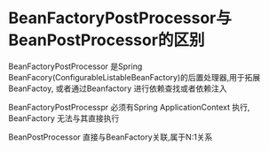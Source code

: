 # BeanFactoryPostProcessor与BeanPostProcessor的区别

BeanFactoryPostProcessor 是Spring BeanFacory(ConfigurableListableBeanFactory)的后置处理器,用于拓展BeanFactoy, 或者通过Beanfactory 进行依赖查找或者依赖注入

BeanFactoryPostProcesspr 必须有Spring ApplicationContext 执行, BeanFactory 无法与其直接执行

BeanPostProcessor 直接与BeanFactory关联,属于N:1关系